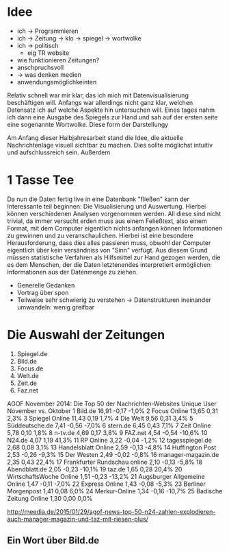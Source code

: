 # Idee
* ich -> Programmieren
* ich -> Zeitung -> klo -> spiegel -> wortwolke
* ich -> politisch
  * eig TR website
* wie funktionieren Zeitungen?
* anschpruchsvoll
* -> was denken medien
* anwendungsmöglichkeinten

Relativ schnell war mir klar, das ich mich mit Datenvisualisierung beschäftigen will. Anfangs war allerdings nicht ganz klar, welchen Datensatz ich auf welche Aspekte hin untersuchen will. Eines tages nahm ich dann eine Ausgabe des Spiegels zur Hand und sah auf der ersten seite eine sogenannte Wortwolke. Diese form der Darstellungy

Am Anfang dieser Halbjahresarbeit stand die Idee, die aktuelle Nachrichtenlage visuell sichtbar zu machen. Dies sollte möglichst intuitiv und aufschlussreich sein. Außerdem

# 1 Tasse Tee

Da nun die Daten fertig live in eine Datenbank "fließen" kann der Interessante teil beginnen: Die Visualisierung und Auswertung. Hierbei können verschiedenen Analysen vorgenommen werden. All diese sind nicht trivial, da immer versucht erden muss aus einem Feließtext, also einem Format, mit dem Computer eigentlich nichts anfangen können Informationen zu gewinnen und zu veranschaulichen. Hierbei ist eine besondere Herausforderung, dass dies alles passieren muss, obwohl der Computer eigentlich über kein versändniss von "Sinn" verfügt. Aus diesem Grund müssen statistische Verfahren als Hilfsmittel zur Hand gezogen werden, die es dem Menschen, der die Daten letztenendes interpretiert ermöglichen Informationen aus der Datenmenge zu ziehen.

* Generelle Gedanken
* Vortrag über spon
* Teilweise sehr schwierig zu verstehen -> Datenstrukturen ineinander umwandeln: wenig greifbar

# Die Auswahl der Zeitungen

1. Spiegel.de
2. Bild.de
3. Focus.de
4. Welt.de
5. Zeit.de
6. Faz.net



AGOF November 2014: Die Top 50 der Nachrichten-Websites
Unique User	November vs. Oktober
1	Bild.de	16,91	-0,17	-1,0%
2	Focus Online	13,65	0,31	2,3%
3	Spiegel Online	11,43	0,19	1,7%
4	Die Welt	9,56	0,31	3,4%
5	Süddeutsche.de	7,41	-0,56	-7,0%
6	stern.de	6,45	0,43	7,1%
7	Zeit Online	5,78	0,10	1,8%
8	n-tv.de	4,69	0,17	3,8%
9	FAZ.net	4,54	-0,54	-10,6%
10	N24.de	4,07	1,19	41,3%
11	RP Online	3,22	-0,04	-1,2%
12	tagesspiegel.de	2,68	0,08	3,1%
13	Handelsblatt Online	2,59	-0,13	-4,8%
14	Huffington Post	2,53	-0,26	-9,3%
15	Der Westen	2,49	-0,02	-0,8%
16	manager-magazin.de	2,35	0,43	22,4%
17	Frankfurter Rundschau online	2,10	-0,13	-5,8%
18	Abendblatt.de	2,05	-0,23	-10,1%
19	taz.de	1,65	0,28	20,4%
20	WirtschaftsWoche Online	1,51	-0,23	-13,2%
21	Augsburger Allgemeine Online	1,47	-0,11	-7,0%
22	Express Online	1,43	-0,08	-5,3%
23	Berliner Morgenpost	1,41	0,08	6,0%
24	Merkur-Online	1,34	-0,16	-10,7%
25	Badische Zeitung Online	1,30	0,00	0,0%

http://meedia.de/2015/01/29/agof-news-top-50-n24-zahlen-explodieren-auch-manager-magazin-und-taz-mit-riesen-plus/

## Ein Wort über Bild.de
